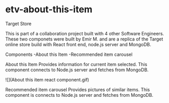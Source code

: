 # etv-about-this-item
Target Store 

This is part of a collaboration project built with 4 other Software Engineers. These two componets were built by Emir M. and are a replica of the Target online store build with React front end, node.js server and MongoDB.

Components 
  -About this Item
  -Recommended item carousel
  
About this Item 
Provides information for current item selected. This component connects to Node.js server and fetches from MongoDB.

![](About this item react component.gif)

Recommended item carousel
Provides pictures of similar items. This component is connects to Node.js server and fetches from MongoDB.

